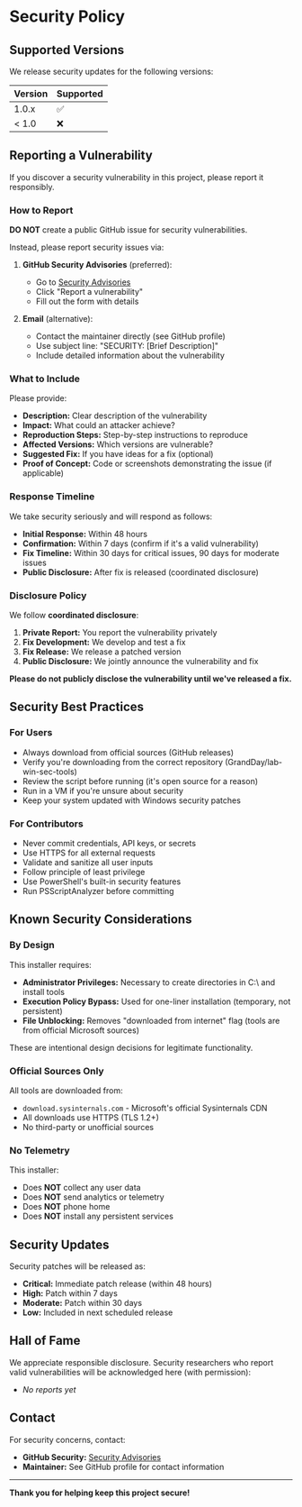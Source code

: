 # Security Policy

## Supported Versions

We release security updates for the following versions:

| Version | Supported          |
| ------- | ------------------ |
| 1.0.x   | :white_check_mark: |
| < 1.0   | :x:                |

## Reporting a Vulnerability

If you discover a security vulnerability in this project, please report it responsibly.

### How to Report

**DO NOT** create a public GitHub issue for security vulnerabilities.

Instead, please report security issues via:

1. **GitHub Security Advisories** (preferred):
   - Go to [Security Advisories](https://github.com/GrandDay/lab-win-sec-tools/security/advisories)
   - Click "Report a vulnerability"
   - Fill out the form with details

2. **Email** (alternative):
   - Contact the maintainer directly (see GitHub profile)
   - Use subject line: "SECURITY: [Brief Description]"
   - Include detailed information about the vulnerability

### What to Include

Please provide:

- **Description:** Clear description of the vulnerability
- **Impact:** What could an attacker achieve?
- **Reproduction Steps:** Step-by-step instructions to reproduce
- **Affected Versions:** Which versions are vulnerable?
- **Suggested Fix:** If you have ideas for a fix (optional)
- **Proof of Concept:** Code or screenshots demonstrating the issue (if applicable)

### Response Timeline

We take security seriously and will respond as follows:

- **Initial Response:** Within 48 hours
- **Confirmation:** Within 7 days (confirm if it's a valid vulnerability)
- **Fix Timeline:** Within 30 days for critical issues, 90 days for moderate issues
- **Public Disclosure:** After fix is released (coordinated disclosure)

### Disclosure Policy

We follow **coordinated disclosure**:

1. **Private Report:** You report the vulnerability privately
2. **Fix Development:** We develop and test a fix
3. **Fix Release:** We release a patched version
4. **Public Disclosure:** We jointly announce the vulnerability and fix

**Please do not publicly disclose the vulnerability until we've released a fix.**

## Security Best Practices

### For Users

- Always download from official sources (GitHub releases)
- Verify you're downloading from the correct repository (GrandDay/lab-win-sec-tools)
- Review the script before running (it's open source for a reason)
- Run in a VM if you're unsure about security
- Keep your system updated with Windows security patches

### For Contributors

- Never commit credentials, API keys, or secrets
- Use HTTPS for all external requests
- Validate and sanitize all user inputs
- Follow principle of least privilege
- Use PowerShell's built-in security features
- Run PSScriptAnalyzer before committing

## Known Security Considerations

### By Design

This installer requires:

- **Administrator Privileges:** Necessary to create directories in C:\ and install tools
- **Execution Policy Bypass:** Used for one-liner installation (temporary, not persistent)
- **File Unblocking:** Removes "downloaded from internet" flag (tools are from official Microsoft sources)

These are intentional design decisions for legitimate functionality.

### Official Sources Only

All tools are downloaded from:

- `download.sysinternals.com` - Microsoft's official Sysinternals CDN
- All downloads use HTTPS (TLS 1.2+)
- No third-party or unofficial sources

### No Telemetry

This installer:

- Does **NOT** collect any user data
- Does **NOT** send analytics or telemetry
- Does **NOT** phone home
- Does **NOT** install any persistent services

## Security Updates

Security patches will be released as:

- **Critical:** Immediate patch release (within 48 hours)
- **High:** Patch within 7 days
- **Moderate:** Patch within 30 days
- **Low:** Included in next scheduled release

## Hall of Fame

We appreciate responsible disclosure. Security researchers who report valid vulnerabilities will be acknowledged here (with permission):

- _No reports yet_

## Contact

For security concerns, contact:

- **GitHub Security:** [Security Advisories](https://github.com/GrandDay/lab-win-sec-tools/security/advisories)
- **Maintainer:** See GitHub profile for contact information

---

**Thank you for helping keep this project secure!**
